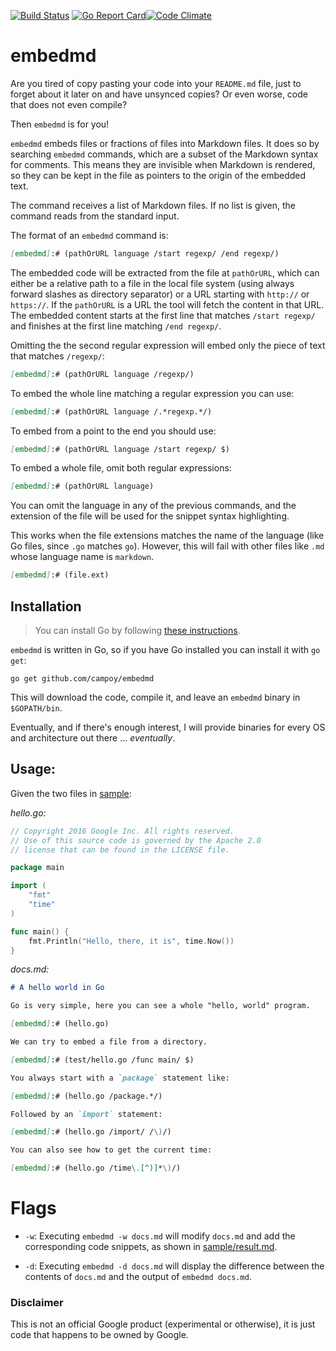 [![Build Status](https://travis-ci.org/campoy/embedmd.svg)](https://travis-ci.org/campoy/embedmd) [![Go Report Card](https://goreportcard.com/badge/github.com/campoy/embedmd)](https://goreportcard.com/report/github.com/campoy/embedmd)[![Code Climate](https://codeclimate.com/github/campoy/embedmd/badges/gpa.svg)](https://codeclimate.com/github/campoy/embedmd)

# embedmd

Are you tired of copy pasting your code into your `README.md` file, just to
forget about it later on and have unsynced copies? Or even worse, code
that does not even compile?

Then `embedmd` is for you!

`embedmd` embeds files or fractions of files into Markdown files. It does
so by searching `embedmd` commands, which are a subset of the Markdown
syntax for comments. This means they are invisible when Markdown is
rendered, so they can be kept in the file as pointers to the origin of
the embedded text.

The command receives a list of Markdown files. If no list is given, the command
reads from the standard input.

The format of an `embedmd` command is:

```Markdown
[embedmd]:# (pathOrURL language /start regexp/ /end regexp/)
```

The embedded code will be extracted from the file at `pathOrURL`,
which can either be a relative path to a file in the local file
system (using always forward slashes as directory separator) or
a URL starting with `http://` or `https://`.
If the `pathOrURL` is a URL the tool will fetch the content in that URL.
The embedded content starts at the first line that matches `/start regexp/`
and finishes at the first line matching `/end regexp/`.

Omitting the the second regular expression will embed only the piece of text
that matches `/regexp/`:

```Markdown
[embedmd]:# (pathOrURL language /regexp/)
```

To embed the whole line matching a regular expression you can use:

```Markdown
[embedmd]:# (pathOrURL language /.*regexp.*/)
```

To embed from a point to the end you should use:

```Markdown
[embedmd]:# (pathOrURL language /start regexp/ $)
```

To embed a whole file, omit both regular expressions:

```Markdown
[embedmd]:# (pathOrURL language)
```

You can omit the language in any of the previous commands, and the extension
of the file will be used for the snippet syntax highlighting.

This works when the file extensions matches the name of the language (like Go
files, since `.go` matches `go`). However, this will fail with other files like
`.md` whose language name is `markdown`.

```Markdown
[embedmd]:# (file.ext)
```

## Installation

> You can install Go by following [these instructions](https://golang.org/doc/install).

`embedmd` is written in Go, so if you have Go installed you can install it with
`go get`:

```
go get github.com/campoy/embedmd
```

This will download the code, compile it, and leave an `embedmd` binary
in `$GOPATH/bin`.

Eventually, and if there's enough interest, I will provide binaries for
every OS and architecture out there ... _eventually_.

## Usage:

Given the two files in [sample](sample):

*hello.go:*

[embedmd]:# (sample/hello.go)
```go
// Copyright 2016 Google Inc. All rights reserved.
// Use of this source code is governed by the Apache 2.0
// license that can be found in the LICENSE file.

package main

import (
	"fmt"
	"time"
)

func main() {
	fmt.Println("Hello, there, it is", time.Now())
}
```

*docs.md:*

[embedmd]:# (sample/docs.md Markdown /./ /embedmd.*time.*/)
```Markdown
# A hello world in Go

Go is very simple, here you can see a whole "hello, world" program.

[embedmd]:# (hello.go)

We can try to embed a file from a directory.

[embedmd]:# (test/hello.go /func main/ $)

You always start with a `package` statement like:

[embedmd]:# (hello.go /package.*/)

Followed by an `import` statement:

[embedmd]:# (hello.go /import/ /\)/)

You can also see how to get the current time:

[embedmd]:# (hello.go /time\.[^)]*\)/)
```

# Flags

* `-w`: Executing `embedmd -w docs.md` will modify `docs.md`
and add the corresponding code snippets, as shown in
[sample/result.md](sample/result.md).

* `-d`: Executing `embedmd -d docs.md` will display the difference
between the contents of `docs.md` and the output of
`embedmd docs.md`.

### Disclaimer

This is not an official Google product (experimental or otherwise), it is just
code that happens to be owned by Google.
